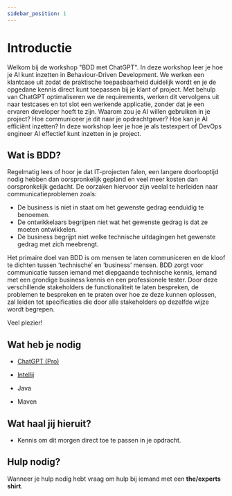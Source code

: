 ```yaml
---
sidebar_position: 1
---
```


# Introductie
Welkom bij de workshop "BDD met ChatGPT". In deze workshop leer je hoe je AI kunt inzetten in Behaviour-Driven Development. We werken een klantcase uit zodat de praktische toepasbaarheid duidelijk wordt en je de opgedane kennis direct kunt toepassen bij je klant of project. Met behulp van ChatGPT optimaliseren we de requirements, werken dit vervolgens uit naar testcases en tot slot een werkende applicatie, zonder dat je een ervaren developer hoeft te zijn. Waarom zou je AI willen gebruiken in je project? Hoe communiceer je dit naar je opdrachtgever? Hoe kan je AI efficiënt inzetten? In deze workshop leer je hoe je als testexpert of DevOps engineer AI effectief kunt inzetten in je project.

## Wat is BDD?
Regelmatig lees of hoor je dat IT-projecten falen, een langere doorlooptijd nodig hebben dan oorspronkelijk gepland en veel meer kosten dan oorspronkelijk gedacht. De oorzaken hiervoor zijn veelal te herleiden naar communicatieproblemen zoals:

- De business is niet in staat om het gewenste gedrag eenduidig te benoemen.
- De ontwikkelaars begrijpen niet wat het gewenste gedrag is dat ze moeten ontwikkelen.
- De business begrijpt niet welke technische uitdagingen het gewenste gedrag met zich meebrengt.

Het primaire doel van BDD is om mensen te laten communiceren en de kloof te dichten tussen ’technische’ en ‘business’ mensen. BDD zorgt voor communicatie tussen iemand met diepgaande technische kennis, iemand met een grondige business kennis en een professionele tester. Door deze verschillende stakeholders de functionaliteit te laten bespreken, de problemen te bespreken en te praten over hoe ze deze kunnen oplossen, zal leiden tot specificaties die door alle stakeholders op dezelfde wijze wordt begrepen.

Veel plezier!

## Wat heb je nodig
- [ChatGPT (Pro)](https://chat.openai.com/auth/login)

- [Intellij](https://www.jetbrains.com/idea/download/download-thanks.html?platform=windows&code=IIC)

- Java
 
- Maven

## Wat haal jij hieruit?
- Kennis om dit morgen direct toe te passen in je opdracht.

## Hulp nodig?
Wanneer je hulp nodig hebt vraag om hulp bij iemand met een **the/experts shirt**. 
